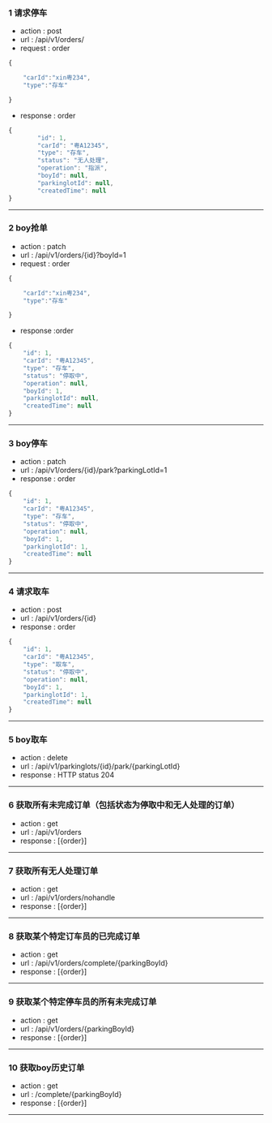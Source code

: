 ### 1 请求停车
+ action : post 
+ url : /api/v1/orders/
+ request : order 
```javascript
{

    "carId":"xin粤234",
    "type":"存车"

}
```
+ response : order
```javascript
{
        "id": 1,
        "carId": "粤A12345",
        "type": "存车",
        "status": "无人处理",
        "operation": "指派",
        "boyId": null,
        "parkinglotId": null,
        "createdTime": null
}
```
* * *

### 2 boy抢单
+ action : patch 
+ url : /api/v1/orders/{id}?boyId=1
+ request : order 
```javascript
{

    "carId":"xin粤234",
    "type":"存车"

}
```
+ response :order
```javascript
{
    "id": 1,
    "carId": "粤A12345",
    "type": "存车",
    "status": "停取中",
    "operation": null,
    "boyId": 1,
    "parkinglotId": null,
    "createdTime": null
}
```
* * *

### 3 boy停车
+ action : patch 
+ url : /api/v1/orders/{id}/park?parkingLotId=1
+ response : order 
```javascript
{
    "id": 1,
    "carId": "粤A12345",
    "type": "存车",
    "status": "停取中",
    "operation": null,
    "boyId": 1,
    "parkinglotId": 1,
    "createdTime": null
}
```
* * *

### 4 请求取车
+ action : post
+ url : /api/v1/orders/{id}
+ response : order 
```javascript
{
    "id": 1,
    "carId": "粤A12345",
    "type": "取车",
    "status": "停取中",
    "operation": null,
    "boyId": 1,
    "parkinglotId": 1,
    "createdTime": null
}
```
* * *

### 5 boy取车
+ action : delete
+ url : /api/v1/parkinglots/{id}/park/{parkingLotId}
+ response : HTTP status 204
* * *

### 6 获取所有未完成订单（包括状态为停取中和无人处理的订单）
+ action : get
+ url : /api/v1/orders
+ response : [{order}]
* * *

### 7 获取所有无人处理订单
+ action : get
+ url : /api/v1/orders/nohandle
+ response : [{order}]
* * *

### 8 获取某个特定订车员的已完成订单
+ action : get
+ url : /api/v1/orders/complete/{parkingBoyId}
+ response : [{order}]
* * *

### 9 获取某个特定停车员的所有未完成订单
+ action : get
+ url : /api/v1/orders/{parkingBoyId}
+ response : [{order}]
* * *

###  10 获取boy历史订单
+ action : get 
+ url : /complete/{parkingBoyId}
+ response : [{order}]
* * *


